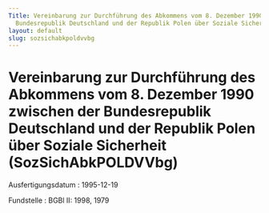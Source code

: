 ```yaml
---
Title: Vereinbarung zur Durchführung des Abkommens vom 8. Dezember 1990 zwischen der
  Bundesrepublik Deutschland und der Republik Polen über Soziale Sicherheit
layout: default
slug: sozsichabkpoldvvbg
---
```


# Vereinbarung zur Durchführung des Abkommens vom 8. Dezember 1990 zwischen der Bundesrepublik Deutschland und der Republik Polen über Soziale Sicherheit (SozSichAbkPOLDVVbg)

Ausfertigungsdatum
:   1995-12-19

Fundstelle
:   BGBl II: 1998, 1979

